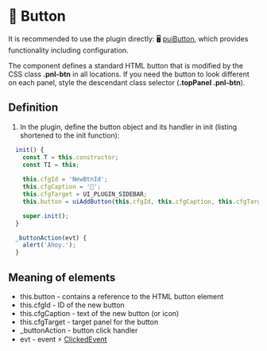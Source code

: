 # 🔘 Button

It is recommended to use the plugin directly: 🖥️ [puiButton][puiButton], which provides functionality including configuration.

The component defines a standard HTML button that is modified by the CSS class **.pnl-btn** in all locations. If you need the button to look different on each panel, style the descendant class selector (**.topPanel .pnl-btn**).

## Definition

1. In the plugin, define the button object and its handler in init (listing shortened to the init function):

```javascript
  init() {
    const T = this.constructor;
    const TI = this;
    
    this.cfgId = 'NewBtnId';
    this.cfgCaption = '🔘';
    this.cfgTarget = UI_PLUGIN_SIDEBAR;
    this.button = uiAddButton(this.cfgId, this.cfgCaption, this.cfgTarget, this._buttonAction);

    super.init();
  }

  _buttonAction(evt) {
    alert('Ahoy.');
  }
```

## Meaning of elements

- this.button - contains a reference to the HTML button element
- this.cfgId - ID of the new button
- this.cfgCaption - text of the new button (or icon)
- this.cfgTarget - target panel for the button
- _buttonAction - button click handler
- evt - event ⚡ [ClickedEvent][ClickedEvent]

[ClickedEvent]: :_evt:ClickedEvent.md "ClickedEvent"
[puiButton]: puiButton.md "puiButton"

